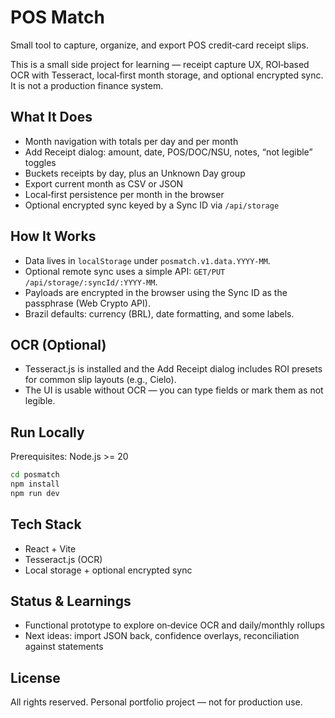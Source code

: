 # POS Match

Small tool to capture, organize, and export POS credit‑card receipt slips.

This is a small side project for learning — receipt capture UX, ROI‑based OCR with Tesseract, local‑first month storage, and optional encrypted sync. It is not a production finance system.

## What It Does
- Month navigation with totals per day and per month
- Add Receipt dialog: amount, date, POS/DOC/NSU, notes, “not legible” toggles
- Buckets receipts by day, plus an Unknown Day group
- Export current month as CSV or JSON
- Local‑first persistence per month in the browser
- Optional encrypted sync keyed by a Sync ID via `/api/storage`

## How It Works
- Data lives in `localStorage` under `posmatch.v1.data.YYYY-MM`.
- Optional remote sync uses a simple API: `GET/PUT /api/storage/:syncId/:YYYY-MM`.
- Payloads are encrypted in the browser using the Sync ID as the passphrase (Web Crypto API).
- Brazil defaults: currency (BRL), date formatting, and some labels.

## OCR (Optional)
- Tesseract.js is installed and the Add Receipt dialog includes ROI presets for common slip layouts (e.g., Cielo).
- The UI is usable without OCR — you can type fields or mark them as not legible.

## Run Locally
Prerequisites: Node.js >= 20

```bash
cd posmatch
npm install
npm run dev
```

## Tech Stack
- React + Vite
- Tesseract.js (OCR)
- Local storage + optional encrypted sync

## Status & Learnings
- Functional prototype to explore on‑device OCR and daily/monthly rollups
- Next ideas: import JSON back, confidence overlays, reconciliation against statements

## License
All rights reserved. Personal portfolio project — not for production use.
